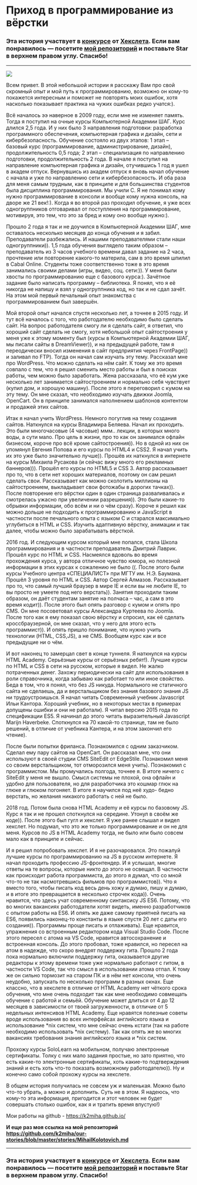 # Приход в программирование из вёрстки

### Эта история участвует в [конкурсе](http://mystory.hexlet.io/) от [Хекслета](https://ru.hexlet.io/). Если вам понравилось — посетите [мой репозиторий](https://github.com/k2miha/our-stories/blob/master/stories/MihailKolotovich.md) и поставьте Star в верхнем правом углу. Спасибо!

---
![](https://assets.htmlacademy.ru/img/unknown-raccoon.v4.svg)

Всем привет. В этой небольшой истории я расскажу Вам про свой скромный опыт и мой путь к программированию, возможно он кому-то покажется интересным и поможет не повторять моих ошибок, хотя насколько показывает практика на чужих ошибках редко учатся:).

Всё началось ээ наверное в 2009 году, если мне не изменяет память. Тогда я поступил на очные курсы Компьютерной Академии ШАГ. Курс длился 2,5 года. И у них было 3 направления подготовки: разработка программного обеспечения, компьютерная графика и дизайн, сети и кибербезопасность. Обучение состояло из двух этапов: 1 этап – базовый курс (программирование, администрирование, дизайн), продолжительность 0,5 года; 2 этап – специализация по направлению подготовки, продолжительность 2 года. В начале я поступил  на направление компьютерная графика и дизайн, отучившись 1 год я ушел в академ отпуск. Вернувшись из академ отпуск я вновь начал обучение с начала и уже по направлению  сети и кибербезопасность. И оба раза для меня самым трудным, как в принципе и для большинства студентов была дисциплина программирования. Мы учили C. Я не понимал кому нужно программирование в консоли и вообще кому нужна консоль, на дворе же 21 век!:). Когда я во второй раз проходил обучение, я уже всех одногруппников отговаривал от поступления на программирование, мотивируя, это тем, что это за бред и кому оно вообще нужно:).

Прошло 2 года я так и не доучился в Компьютерной Академии ШАГ, мне оставалось несколько месяцев до конца обучения и я забил. Преподаватели разбежались. И нашими преподавателями стали наши одногруппники)). 1,5 года обучения выглядело таким образом – преподаватель из 3 часов учебного времени давал задание на 2 часа, прочтение или повторение какого-то материла, сам в это время шпилил в Cabal Online. Студенты тоже соответственно тоже в это время занимались своими делами (игры, видео, соц. сети:)). У меня были хвосты по программированию еще с базового курса:). Зачётное задание было написать программу – библиотека. Я понял, что я её никогда не напишу и взял у одногруппника код, но так и не сдал зачёт. На этом мой первый печальный опыт знакомства с программированием был завершён.

Мой второй опыт начался спустя несколько лет, а точнее в 2015 году. И тут всё началось с того, что работодателю необходимо было сделать сайт. На вопрос работодателя смогу ли я сделать сайт, я ответил, что хороший сайт сделать не смогу, хотя небольшой опыт сайтостроения у меня уже к этому моменту был (курсы в Компьютерной Академии ШАГ, мы писали сайты в DreamViewer)), и на предыдущей работе, там я переодически вносил изменения в сайт предприятия через FrontPage)) и заливал по FTP). Тогда он начал сам изучать эту тему. Рассказал мне про WordPress. Что можно сделать на нём сайт. К тому же это время совпало с тем, что я решил сменить место работы и был в поисках работы, чем можно было заработать. Жена рассказала, что её кум уже несколько лет занимается сайтостроением и нормально себя чувствует (купил дом, и хорошую машину). После этого я переговорил с кумом на эту тему. Он мне сказал, что необходимо изучать движки Joomla, OpenCart. Он в принципе занимался наполнением шаблонов контентом и продажей этих сайтов. 

Итак я начал учить WordPress. Немного погуглив на тему создания сайтов. Наткнулся на курсы Владимира Беляева. Начал их проходить. Это были многочасовые (4 часовые) ммм.. лекции, в которых много воды, а сути мало. Про цель в жизни, про то как он занимался офлайн бизнесом, короче про всё кроме сайтостроения)). Но в одной из них он упомянул Евгения Попова и его курсы по HTML4 и CSS2. Я начал учить их это уже было значительно лучше)). Прошёв их наткнулся в интернете на курсы Михаила Русакова (и сейчас вижу много его рекламных баннеров))). Прошёл его курсы по HTML5 и CSS 3. Автор рассказывает про то, что в сети нет хороших материалов, поэтому он сам решил сделать свои. Рассказывает как можно сколотить миллионы на сайтостроением, выкладывает свои фотожабы в дорогих тачках)).  После повторение его вёрстки один в один страница разваливалась и смотрелась ужасно при увеличении разрешения)). Это были какие-то обрывки информации, обо всём и ни о чём сразу). Короче я решил как можно дольше не подходить к программированию и JavaScript в частности после печального опыта с языком С и старался максимально углубиться в HTML и CSS. Изучить адаптивную вёрстку, анимации и так далее, чтобы можно было зарабатывать вёрсткой.

2016 год. И следующим курсом который мне попался, стала Школа программирования и в частности преподаватель Дмитрий Лаврик. Прошёл курс по HTML и CSS. Насмеялся вдоволь во время прохождения курса, у автора отличное чувство юмора, но полезной информации в этих курсах к сожалению не было ((. После этого были курсы Учебного центра «СПЕЦИАЛИСТ» при МГТУ им. Н.Э. Баумана. Прошёл 3 уровня по HTML  и CSS. Автор Сергей Алмазов. Рассказывает про то, что самый лучший браузер в мире IE и если вы не любите IE, то вы просто не умеете под него верстать)). Занятия проходили таким образом, он даёт студентам занятие на полчаса – час, а сам в это время кодит)). После этого был опять разговор с кумом и опять про CMS. Он мне посоветовал курсы Александра Куртеева по Joomla. После того как я ему показал свою вёрстку и спросил, как её сделать кроссбраузерной, он мне сказал, что у него для этого есть программист)). И опять пришло понимание, что нужно учить технологии (HTML, CSS,JS), а не CMS. Вообщем курс как и все предыдущие ни о чём.

И вот наконец то замерцал свет в конце туннеля. Я наткнулся на курсы HTML Academy. Серьёзные курсы от серьёзных ребят!). Лучшие курсы по HTML и CSS в сети на русском, которые я видел. Не жалко потраченных денег. Захожу периодически на сайт для использования в роли справочника, когда забываю как работает то или иное свойство. Беда в том, что я понял, что без JS никуда. Нормального не статичного сайта не сделаешь, да и верстальщиком без знания базового знания JS ни трудоустроишься. Я начал читать Современный учебник Javascript Ильи Кантора. Хороший учебник, но в некоторых местах в примерах допущены ошибки и они не работали). Я читал версию 2015 года по спецификации ES5. Я начинал до этого читать выразительный Javascript Marijn Haverbeke. Споткнулся на 70 какой-то странице, там не было решений, в отличие от учебника Кантера, и на этом закончил его чтение).

После были попытки фриланса. Познакомился с одним заказчиком. Сделал ему пару сайтов на OpenCart. Он рассказал мне, что они используют в своей студии CMS SiteEdit от EdgeStile. Познакомил меня со своим верстальщиком, тот отморозился меня учить). Познакомил с программистом. Мы промучались полгода, точнее я. В итоге ничего с SiteEdit у меня не вышло. Смысл системы не плохой, она офлайн и удобно для пользователя, но для разработчика это кошмар глюк на глюке и глюком погоняет. В итоге я научился под неё худо- бедно верстать, но желания никакого работать с ней не было.

2018 год. Потом была снова HTML Academy и её курсы по базовому JS. Курс я так и не прошел споткнулся на середине. Утонул в своём же коде)). После этого был гугл и хекслет. Я уже ранее слышал и видел хекслет. Но подумал, что это же только программирование и он не для меня. Курсов по JS в HTML Academy тогда, не было или было совсем мало как в принципе и сейчас.

И я решил попробовать хекслет. И я не разочаровался. Это пожалуй лучшие курсы по программированию на JS в русском интернете. Я начал проходить профессию JS-фронтендер. И я услышал, многие ответы на те вопросы, которые никто до этого не освещал. В частности как происходит работа программиста, до этого я думал, что со мной что-то не так насмотревшись фильмов про программистов)). Что я вместо того, чтобы писать код весь день хожу и думаю, пишу и думаю, и в итоге это превращается в несколько строчек кода)). Очень нравится, что здесь учат современному синтаксису JS ES6. Потому, что во многих вакансиях работодатели хотят видеть, именно разработчиков с опытом работы на ES6. И опять же даже самому приятней писать на ES6, появились наконец-то константы в языке спустя 20 лет с даты его создания)). Программы проще писать и отлаживать). Еще нравится, упражнения со встроенным редактором кода Visual Studio Code. После этого пересел с атома на VS Code, нравится автосохранение и встроенная консоль. До этого пробовал, тоже нравился, но пересел на атом в надежде, что скоро внедрят поддержку гита. Прошло 2 года пока нормально включили поддержку гита, оказывается другие редакторы к этому времени тоже уже нормально работают с гитом, в частности VS Code, так что смысл в использовании атома отпал. К тому же он сильно тормозит на старом ПК и в нём нет консоли, что очень неудобно, запускать по несколько программ в разных окнах. Еще классно, что в хекслете в отличие от HTML Academy нет чёткого срока обучения, что мне очень подходит так как мне необходимо совмещать обучение с работой и семьёй. Обучение может длиться от 4 до 12 месяцев в зависимости от твоей загруженности, в отличие от 5 недельных интенсивов HTML Academy. Еще нравятся полезные советы вроде использования во всех интерфейсах английского языка и использование *nix систем, что мне сейчас очень кстати (так на работе необходимо использовать *nix систему). Так как опять же во многих вакансиях требования знания английского языка и *nix систем.

Прохожу курсы SoloLearn на мобильном, получаю электронные сертификаты. Толку с них мало задания простые, но зато приятно, что есть какие-то электронные сертификаты, хоть какие-то подтверждения знаний и есть хоть что-то показать возможному работодателю)). Ну и конечно само собой прохожу курсы на хекслете.

В общем история получилась не совсем уж и маленькая. Можно было что-то убрать, а можно и дополнить. Суть не в этом. Я надеюсь, что кому-то эта информация, пригодится и этот человек не будет совершать столько ошибок, как я и тратить время впустую!)

Мои работы на github - https://k2miha.github.io/

**И еще раз моя ссылка на мой репозиторий https://github.com/k2miha/our-stories/blob/master/stories/MihailKolotovich.md**

---

### Эта история участвует в [конкурсе](http://mystory.hexlet.io/) от [Хекслета](https://ru.hexlet.io/). Если вам понравилось — посетите [мой репозиторий](https://github.com/k2miha/our-stories/blob/master/stories/MihailKolotovich.md) и поставьте Star в верхнем правом углу. Спасибо!
